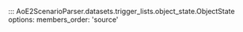 ::: AoE2ScenarioParser.datasets.trigger_lists.object_state.ObjectState
    options:
      members_order: 'source'